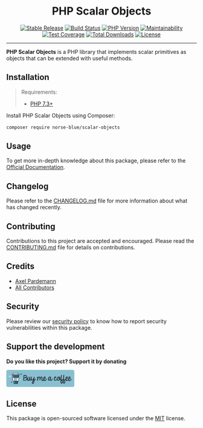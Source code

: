 <div align="center">
  <h1>PHP Scalar Objects</h1>
  <p align="center"> 
        <a href="https://packagist.org/packages/norse-blue/scalar-objects"><img alt="Stable Release" src="https://img.shields.io/packagist/v/norse-blue/scalar-objects.svg?style=flat-square&label=release&logo=packagist&logoColor=eceff4&colorA=4c566a&colorB=5e81ac"></a>
        <a href="https://travis-ci.com/norse-blue/php-scalar-objects"><img alt="Build Status" src="https://img.shields.io/travis/com/norse-blue/php-scalar-objects.svg?style=flat-square&label=build&logo=travis-ci&logoColor=eceff4&colorA=4c566a&colorB=88c0d0"></a>
        <a href="https://php.net/releases"><img alt="PHP Version" src="https://img.shields.io/packagist/php-v/norse-blue/scalar-objects.svg?style=flat-square&label=php&logo=php&logoColor=eceff4&colorA=4c566a&colorB=b48ead"></a>
        <a href="https://codeclimate.com/github/norse-blue/php-scalar-objects"><img alt="Maintainability" src="https://img.shields.io/codeclimate/maintainability/norse-blue/php-scalar-objects.svg?style=flat-square&label=maintainability&logo=code-climate&logoColor=eceff4&colorA=4c566a&colorB=88c0d0"></a>
        <a href="https://codeclimate.com/github/norse-blue/php-scalar-objects"><img alt="Test Coverage" src="https://img.shields.io/codeclimate/coverage/norse-blue/php-scalar-objects.svg?style=flat-square&label=coverage&logo=code-climate&logoColor=eceff4&colorA=4c566a&colorB=88c0d0"></a>
        <a href="https://packagist.org/packages/norse-blue/scalar-objects"><img alt="Total Downloads" src="https://img.shields.io/packagist/dt/norse-blue/scalar-objects.svg?style=flat-square&label=downloads&logoColor=eceff4&colorA=4c566a&colorB=88c0d0"></a>
        <a href="https://github.com/norse-blue/php-scalar-objects/blob/master/LICENSE.md"><img alt="License" src="https://img.shields.io/github/license/norse-blue/php-scalar-objects.svg?style=flat-square&label=license&logoColor=eceff4&colorA=4c566a&colorB=a3be8c"></a>
    </p>
</div>
<hr>

**PHP Scalar Objects** is a PHP library that implements scalar primitives as objects that can be extended with useful methods.

## Installation

>Requirements:
>- [PHP 7.3+](https://php.net/releases)

Install PHP Scalar Objects using Composer:

```bash
composer require norse-blue/scalar-objects
```

## Usage

To get more in-depth knowledge about this package, please refer to the [Official Documentation](https://norse-blue.github.io/php-scalar-objects/).

## Changelog

Please refer to the [CHANGELOG.md](CHANGELOG.md) file for more information about what has changed recently.

## Contributing

Contributions to this project are accepted and encouraged. Please read the [CONTRIBUTING.md](.github/CONTRIBUTING.md) file for details on contributions.

## Credits

- [Axel Pardemann](https://github.com/axelitus)
- [All Contributors](../../contributors)

## Security

Please review our [security policy](https://github.com/norse-blue/php-scalar-objects/security/policy) to know how to report security vulnerabilities within this package.

## Support the development

**Do you like this project? Support it by donating**

<a href="https://www.buymeacoffee.com/axelitus"><img src="docs/assets/images/buy-me-a-coffee.svg" width="180" alt="Buy me a coffee"></img></a>

## License

This package is open-sourced software licensed under the [MIT](LICENSE.md) license.
